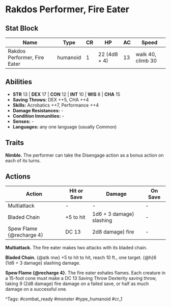 # Rakdos Performer, Fire Eater

## Stat Block

| Name | Type | CR | HP | AC | Speed |
|------|------|----|----|----|-------|
| Rakdos Performer, Fire Eater | humanoid | 1 | 22 (4d8 + 4) | 13 | walk 40, climb 30 |

## Abilities

- **STR** 13 | **DEX** 17 | **CON** 12 | **INT** 10 | **WIS** 8 | **CHA** 15
- **Saving Throws:** DEX ++5, CHA ++4  
- **Skills:** Acrobatics ++7, Performance ++4  
- **Damage Resistances:** -  
- **Condition Immunities:** -  
- **Senses:** -  
- **Languages:** any one language (usually Common)

## Traits

**Nimble.** The performer can take the Disengage action as a bonus action on each of its turns.


## Actions

| Action | Hit or Save | Damage | On Save |
|--------|--------------|--------|----------|
| Multiattack | - | - | - |
| Bladed Chain | +5 to hit | 1d6 + 3 damage) slashing | - |
| Spew Flame {@recharge 4} | DC 13 | 2d8 damage) fire | - |

**Multiattack.** The fire eater makes two attacks with its bladed chain.

**Bladed Chain.** {@atk mw} +5 to hit to hit, reach 10 ft., one target. {@h}6 (1d6 + 3 damage) slashing damage.

**Spew Flame {@recharge 4}.** The fire eater exhales flames. Each creature in a 15-foot cone must make a DC 13 Saving Throw Dexterity saving throw, taking 9 (2d8 damage) fire damage on a failed save, or half as much damage on a successful one.


^Tags: #combat_ready #monster #type_humanoid #cr_1